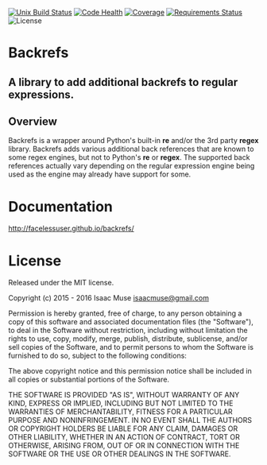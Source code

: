 [![Unix Build Status][travis-image]][travis-link]
[![Code Health][landscape-image]][landscape-link]
[![Coverage][codecov-image]][codecov-link]
[![Requirements Status][requires-image]][requires-link]
![License][license-image]
# Backrefs
A library to add additional backrefs to regular expressions.
---

## Overview
Backrefs is a wrapper around Python's built-in **re** and/or the 3rd party **regex** library.  Backrefs adds various additional back references that are known to some regex engines, but not to Python's **re** or **regex**.  The supported back references actually vary depending on the regular expression engine being used as the engine may already have support for some.

# Documentation
http://facelessuser.github.io/backrefs/

# License
Released under the MIT license.

Copyright (c) 2015 - 2016 Isaac Muse <isaacmuse@gmail.com>

Permission is hereby granted, free of charge, to any person obtaining a copy of this software and associated documentation files (the "Software"), to deal in the Software without restriction, including without limitation the rights to use, copy, modify, merge, publish, distribute, sublicense, and/or sell copies of the Software, and to permit persons to whom the Software is furnished to do so, subject to the following conditions:

The above copyright notice and this permission notice shall be included in all copies or substantial portions of the Software.

THE SOFTWARE IS PROVIDED "AS IS", WITHOUT WARRANTY OF ANY KIND, EXPRESS OR IMPLIED, INCLUDING BUT NOT LIMITED TO THE WARRANTIES OF MERCHANTABILITY, FITNESS FOR A PARTICULAR PURPOSE AND NONINFRINGEMENT. IN NO EVENT SHALL THE AUTHORS OR COPYRIGHT HOLDERS BE LIABLE FOR ANY CLAIM, DAMAGES OR OTHER LIABILITY, WHETHER IN AN ACTION OF CONTRACT, TORT OR OTHERWISE, ARISING FROM, OUT OF OR IN CONNECTION WITH THE SOFTWARE OR THE USE OR OTHER DEALINGS IN THE SOFTWARE.

[travis-image]: https://img.shields.io/travis/facelessuser/backrefs/master.svg?label=Unix%20Build
[travis-link]: https://travis-ci.org/facelessuser/backrefs
[license-image]: https://img.shields.io/badge/license-MIT-blue.svg
[landscape-image]: https://landscape.io/github/facelessuser/backrefs/master/landscape.svg?style=flat
[landscape-link]: https://landscape.io/github/facelessuser/backrefs/master
[codecov-image]: https://img.shields.io/codecov/c/github/facelessuser/backrefs/master.svg
[codecov-link]: http://codecov.io/github/facelessuser/backrefs?branch=master
[requires-image]: https://img.shields.io/requires/github/facelessuser/backrefs/master.svg
[requires-link]: https://requires.io/github/facelessuser/backrefs/requirements/?branch=master
